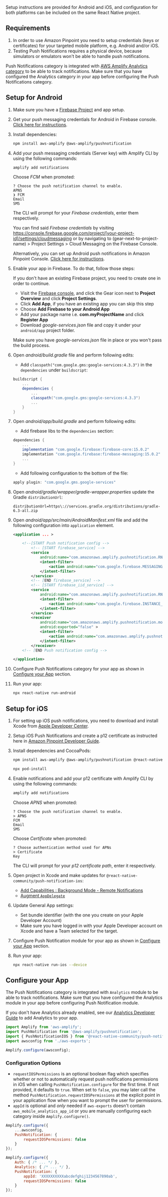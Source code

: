 Setup instructions are provided for Android and iOS, and configuration for both platforms can be included on the same React Native project.

## Requirements
1. In order to use Amazon Pinpoint you need to setup credentials (keys or certificates) for your targeted mobile platform, e.g. Android and/or iOS.
2. Testing Push Notifications requires a physical device, because simulators or emulators won't be able to handle push notifications.

<amplify-callout>

Push Notifications category is integrated with [AWS Amplify Analytics category](~/lib/analytics/getting-started.md) to be able to track notifications. Make sure that you have configured the Analytics category in your app before configuring the Push Notifications category.

</amplify-callout>

## Setup for Android

1. Make sure you have a [Firebase Project](https://console.firebase.google.com) and app setup.

2. Get your push messaging credentials for Android in Firebase console. [Click here for instructions](~/sdk/push-notifications/setup-push-service.md/q/platform/android).

3. Install dependencies:

    ```bash
    npm install aws-amplify @aws-amplify/pushnotification
    ```

4. Add your push messaging credentials (Server key) with Amplify CLI by using the following commands:

    ```bash
    amplify add notifications
    ```

    Choose *FCM* when promoted:

    ```console
    ? Choose the push notification channel to enable.
    APNS
    ❯ FCM
    Email
    SMS
    ```

    The CLI will prompt for your *Firebase credentials*, enter them respectively.


    You can find said *Firebase credentials* by visiting https://console.firebase.google.com/project/[your-project-id]/settings/cloudmessaging or by navigating to (gear-next-to-project-name) > Project Settings > Cloud Messaging on the Firebase Console.

    Alternatively, you can set up Android push notifications in Amazon Pinpoint Console. [Click here for instructions](https://docs.aws.amazon.com/pinpoint/latest/developerguide/mobile-push-android.html).

5. Enable your app in Firebase. To do that, follow those steps:

    <amplify-callout> If you don't have an existing Firebase project, you need to create one in order to continue. </amplify-callout>

    * Visit the [Firebase console](https://console.firebase.google.com), and click the Gear icon next to **Project Overview** and click **Project Settings**.
    * Click **Add App**, if you have an existing app you can skip this step
    * Choose **Add Firebase to your Android App**
    * Add your package name i.e. **com.myProjectName** and click **Register App**
    * Download  *google-services.json* file and copy it under your `android/app` project folder.

    <amplify-callout warning>

    Make sure you have *google-services.json* file in place or you won't pass the build process.

    </amplify-callout>

6. Open *android/build.gradle* file and perform following edits:

    - Add `classpath("com.google.gms:google-services:4.3.3")` in the `dependencies` under `buildscript`:

    ```gradle
    buildscript {
        ...
        dependencies {
            ...
            classpath("com.google.gms:google-services:4.3.3")
            ...
        }
    }
    ```

7. Open *android/app/build.gradle* and perform following edits:

    - Add firebase libs to the `dependencies` section:

    ```gradle
    dependencies {
        ...
        implementation "com.google.firebase:firebase-core:15.0.2"
        implementation "com.google.firebase:firebase-messaging:15.0.2"
        ...
    }
    ```
    - Add following configuration to the bottom of the file:

    ```gradle
    apply plugin: "com.google.gms.google-services"
    ```

8. Open *android/gradle/wrapper/gradle-wrapper.properties* update the Gradle `distributionUrl`:

    ```properties
    distributionUrl=https\://services.gradle.org/distributions/gradle-6.3-all.zip
    ```

9. Open *android/app/src/main/AndroidManifest.xml* file and add the following configuration into `application` element.

    ```xml
    <application ... >

        <!--[START Push notification config -->
            <!-- [START firebase_service] -->
            <service
                android:name="com.amazonaws.amplify.pushnotification.RNPushNotificationMessagingService">
                <intent-filter>
                    <action android:name="com.google.firebase.MESSAGING_EVENT"/>
                </intent-filter>
            </service>
            <!-- [END firebase_service] -->
            <!-- [START firebase_iid_service] -->
            <service
                android:name="com.amazonaws.amplify.pushnotification.RNPushNotificationDeviceIDService">
                <intent-filter>
                    <action android:name="com.google.firebase.INSTANCE_ID_EVENT"/>
                </intent-filter>
            </service>
            <receiver
                android:name="com.amazonaws.amplify.pushnotification.modules.RNPushNotificationBroadcastReceiver"
                android:exported="false" >
                <intent-filter>
                    <action android:name="com.amazonaws.amplify.pushnotification.NOTIFICATION_OPENED"/>
                </intent-filter>
            </receiver>
        <!-- [END Push notification config -->

    </application>
    ```

10. Configure Push Notifications category for your app as shown in [Configure your App](#configure-your-app) section.

11. Run your app:

    ```bash
    npx react-native run-android
    ```

## Setup for iOS

1. For setting up iOS push notifications, you need to download and install Xcode from [Apple Developer Center](https://developer.apple.com/xcode/).

2. Setup iOS Push Notifications and create a p12 certificate as instructed here in [Amazon Pinpoint Developer Guide](https://docs.aws.amazon.com/pinpoint/latest/developerguide/apns-setup.html).

3. Install dependencies and CocoaPods:

    ```bash
    npm install aws-amplify @aws-amplify/pushnotification @react-native-community/push-notification-ios
    ```
    ```bash
    npx pod-install
    ```

4. Enable notifications and add your p12 certificate with Amplify CLI by using the following commands:

    ```bash
    amplify add notifications
    ```

    Choose *APNS* when promoted:

    ```console
    ? Choose the push notification channel to enable.
    > APNS
    FCM
    Email
    SMS
    ```

    Choose *Certificate* when promoted:

    ```console
    ? Choose authentication method used for APNs
    > Certificate
    Key
    ```

    The CLI will prompt for your *p12 certificate path*, enter it respectively.

5. Open project in Xcode and make updates for `@react-native-community/push-notification-ios`:
    - [Add Capabilities : Background Mode - Remote Notifications](https://github.com/react-native-community/push-notification-ios#add-capabilities--background-mode---remote-notifications)
    - [Augment `AppDelegate`](https://github.com/react-native-community/push-notification-ios#augment-appdelegate)

6. Update General App settings:

    - Set bundle identifier (with the one you create on your Apple Developer Account)
    - Make sure you have logged in with your Apple Developer account on Xcode and have a Team selected for the target.

7.  Configure Push Notification module for your app as shown in [Configure your App](#configure-your-app) section.

8. Run your app:

    ```bash
    npx react-native run-ios --device
    ```

## Configure your App

The Push Notifications category is integrated with `Analytics` module to be able to track notifications. Make sure that you have configured the Analytics module in your app before configuring Push Notification module.

<amplify-callout>

If you don't have Analytics already enabled, see our [Analytics Developer Guide](~/lib/analytics/getting-started.md) to add Analytics to your app.

</amplify-callout>

```javascript
import Amplify from 'aws-amplify';
import PushNotification from '@aws-amplify/pushnotification';
import { PushNotificationIOS } from '@react-native-community/push-notification-ios';
import awsconfig from './aws-exports';

Amplify.configure(awsconfig);
```

### Configuration Options

- `requestIOSPermissions` is an optional boolean flag which specifies whether or not to automatically request push notifications permissions in iOS when calling `PushNotification.configure` for the first time. If not provided, it defaults to `true`. When set to `false`, you may later call the method `PushNotification.requestIOSPermissions` at the explicit point in your application flow when you want to prompt the user for permissions.
- `appId` is optional and *only* needed if `aws-exports` doesn't contain `aws_mobile_analytics_app_id` or you are manually configuring each category inside `Amplify.configure()`.

```javascript
Amplify.configure({
    ...awsconfig,
    PushNotification: {
        requestIOSPermissions: false
    }
});
```
```javascript
Amplify.configure({
    Auth: { /* ... */ },
    Analytics: { /* ... */ },
    PushNotification: {
        appId: 'XXXXXXXXXXabcdefghij1234567890ab',
        requestIOSPermissions: false
    }
});
```
